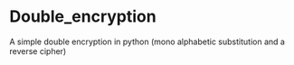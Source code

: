 # Double_encryption
A simple double encryption in python (mono alphabetic substitution and a reverse cipher)
